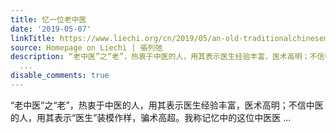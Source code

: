 ```yaml
---
title: 忆一位老中医
date: '2019-05-07'
linkTitle: https://www.liechi.org/cn/2019/05/an-old-traditionalchinesemed-doctor/
source: Homepage on Liechi | 張列弛
description: “老中医”之“老”，热衷于中医的人，用其表示医生经验丰富，医术高明；不信中医的人，用其表示“医生”装模作样，骗术高超。我称记忆中的这位中医医
  ...
disable_comments: true
---
```

“老中医”之“老”，热衷于中医的人，用其表示医生经验丰富，医术高明；不信中医的人，用其表示“医生”装模作样，骗术高超。我称记忆中的这位中医医 ...